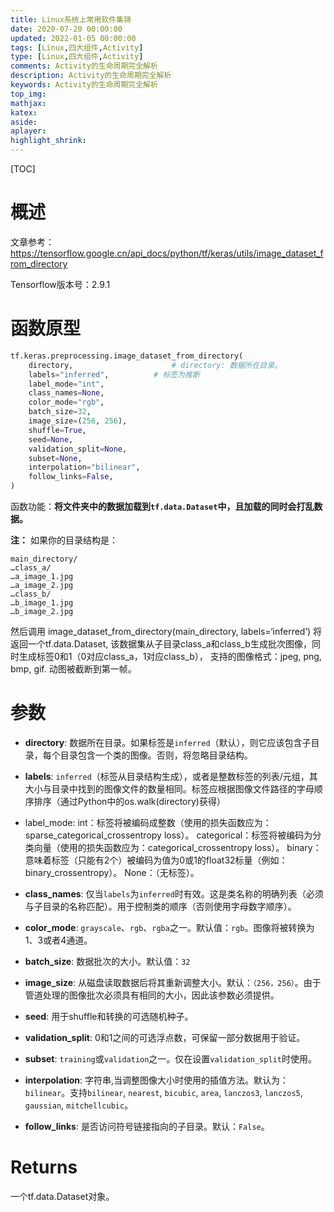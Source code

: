 ```yaml
---
title: Linux系统上常用软件集锦
date: 2020-07-20 00:00:00
updated: 2022-01-05 00:00:00
tags: [Linux,四大组件,Activity]
type: [Linux,四大组件,Activity]
comments: Activity的生命周期完全解析
description: Activity的生命周期完全解析
keywords: Activity的生命周期完全解析
top_img:
mathjax:
katex:
aside:
aplayer:
highlight_shrink:
---
```


[TOC]



# 概述

文章参考：https://tensorflow.google.cn/api_docs/python/tf/keras/utils/image_dataset_from_directory

Tensorflow版本号：2.9.1



# 函数原型

```python
tf.keras.preprocessing.image_dataset_from_directory(
    directory,     					# directory: 数据所在目录。
    labels="inferred",   		# 标签为推断
    label_mode="int",
    class_names=None,
    color_mode="rgb",
    batch_size=32,
    image_size=(256, 256),
    shuffle=True,
    seed=None,
    validation_split=None,
    subset=None,
    interpolation="bilinear",
    follow_links=False,
)
```

函数功能：**将文件夹中的数据加载到`tf.data.Dataset`中，且加载的同时会打乱数据。**

**注：** 如果你的目录结构是：

```
main_directory/
…class_a/
…a_image_1.jpg
…a_image_2.jpg
…class_b/
…b_image_1.jpg
…b_image_2.jpg
```

然后调用 image_dataset_from_directory(main_directory, labels=‘inferred’) 将返回一个tf.data.Dataset, 该数据集从子目录class_a和class_b生成批次图像，同时生成标签0和1（0对应class_a，1对应class_b），
		支持的图像格式：jpeg, png, bmp, gif. 动图被截断到第一帧。



# 参数

- **directory**: 数据所在目录。如果标签是`inferred`（默认），则它应该包含子目录，每个目录包含一个类的图像。否则，将忽略目录结构。
- **labels**: `inferred`（标签从目录结构生成），或者是整数标签的列表/元组，其大小与目录中找到的图像文件的数量相同。标签应根据图像文件路径的字母顺序排序（通过Python中的os.walk(directory)获得）
- label_mode:
  int：标签将被编码成整数（使用的损失函数应为：sparse_categorical_crossentropy loss）。
  categorical：标签将被编码为分类向量（使用的损失函数应为：categorical_crossentropy loss）。
  binary：意味着标签（只能有2个）被编码为值为0或1的float32标量（例如：binary_crossentropy）。
  None：（无标签）。

- **class_names**: 仅当`labels`为`inferred`时有效。这是类名称的明确列表（必须与子目录的名称匹配）。用于控制类的顺序（否则使用字母数字顺序）。

- **color_mode**: `grayscale`、`rgb`、`rgba`之一。默认值：`rgb`。图像将被转换为1、3或者4通道。
- **batch_size**: 数据批次的大小。默认值：`32`

- **image_size**: 从磁盘读取数据后将其重新调整大小。默认：`（256，256）`。由于管道处理的图像批次必须具有相同的大小，因此该参数必须提供。
- **seed**: 用于shuffle和转换的可选随机种子。
- **validation_split**: 0和1之间的可选浮点数，可保留一部分数据用于验证。
- **subset**: `training`或`validation`之一。仅在设置`validation_split`时使用。
- **interpolation**: 字符串,当调整图像大小时使用的插值方法。默认为：`bilinear`。支持`bilinear`, `nearest`, `bicubic`, `area`, `lanczos3`, `lanczos5`, `gaussian`, `mitchellcubic`。
- **follow_links**: 是否访问符号链接指向的子目录。默认：`False`。

# Returns

一个tf.data.Dataset对象。